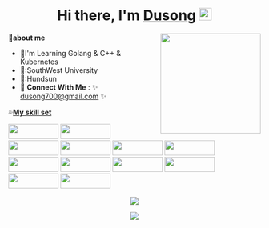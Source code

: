 <div align="center">
   <h1>Hi there, I'm <a href="https://blog.csdn.net/Dusong_">Dusong</a> <img src="https://media.giphy.com/media/hvRJCLFzcasrR4ia7z/giphy.gif" width="25px"> </h1>
   <img align='right' src='https://user-images.githubusercontent.com/5713670/87202985-820dcb80-c2b6-11ea-9f56-7ec461c497c3.gif' width='200'>
   

</div>

🌱**about me**
- 🔭I'm Learning Golang & C++ & Kubernetes
- :school::SouthWest University
- :office::Hundsun
- 💬 **Connect With Me** : ✨ dusong700@gmail.com ✨

:sweat_drops:**[My skill set](https://github.com/Dusongg/StudyNotes)**

<p>
   <img src="https://cdn.jsdelivr.net/gh/devicons/devicon@latest/icons/go/go-original-wordmark.svg" width="100" height="30"/>
   <img src="https://cdn.jsdelivr.net/gh/devicons/devicon@latest/icons/cplusplus/cplusplus-original.svg" width="100" height="30" />
   <img src="https://cdn.jsdelivr.net/gh/devicons/devicon@latest/icons/c/c-original.svg" width="100" height="30"/>
   <img src="https://cdn.jsdelivr.net/gh/devicons/devicon@latest/icons/python/python-original.svg" width="100" height="30"/>
   <img src="https://cdn.jsdelivr.net/gh/devicons/devicon@latest/icons/mysql/mysql-original-wordmark.svg" width="100" height="30"/>
   <img src="https://cdn.jsdelivr.net/gh/devicons/devicon@latest/icons/redis/redis-original-wordmark.svg"width="100" height="30" />
   <img src="https://cdn.jsdelivr.net/gh/devicons/devicon@latest/icons/git/git-original-wordmark.svg"width="100" height="30" />
   <img src="https://cdn.jsdelivr.net/gh/devicons/devicon@latest/icons/nginx/nginx-original.svg"width="100" height="30" />
   <img src="https://cdn.jsdelivr.net/gh/devicons/devicon@latest/icons/docker/docker-plain-wordmark.svg" width="100" height="30"/>
   <img src="https://cdn.jsdelivr.net/gh/devicons/devicon@latest/icons/rabbitmq/rabbitmq-original.svg"width="100" height="30" />
   <img src="https://cdn.jsdelivr.net/gh/devicons/devicon@latest/icons/linux/linux-original.svg" width="100" height="30"/>
   <img src="https://cdn.jsdelivr.net/gh/devicons/devicon@latest/icons/grpc/grpc-original.svg"  width="100" height="30"/>
</p>


<p align="center" >
    <img  src="https://github-readme-stats.vercel.app/api/top-langs/?username=Dusongg&layout=compact&theme=tokyonight&cache_seconds=0"/>
</p>


<!--
📈 **Things I code with**

<p align="center" >
    <img  src="https://github-readme-stats.vercel.app/api?username=Dusongg&&show_icons=true&theme=radical"/>
</p>

-->
<p align="center">
  <img src="https://capsule-render.vercel.app/api?type=waving&color=gradient&height=60&section=footer"/>
</p>
<!--
**Dusongg/Dusongg** is a ✨ _special_ ✨ repository because its `README.md` (this file) appears on your GitHub profile.

Here are some ideas to get you started:

- 🔭 I’m currently working on ...
- 🌱 I’m currently learning ...
- 👯 I’m looking to collaborate on ...
- 🤔 I’m looking for help with ...
- 💬 Ask me about ...
- 📫 How to reach me: ...
- 😄 Pronouns: ...
- ⚡ Fun fact: ...
-->
